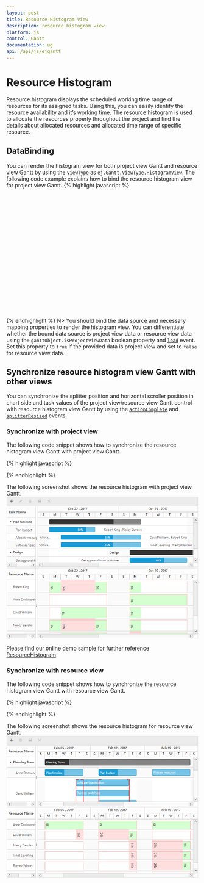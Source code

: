 ```yaml
---
layout: post
title: Resource Histogram View
description: resource histogram view
platform: js
control: Gantt
documentation: ug
api: /api/js/ejgantt
---
```


# Resource Histogram

Resource histogram displays the scheduled working time range of resources for its assigned tasks. Using this, you can easily identify the resource availability and it’s working time. The resource histogram is used to allocate the resources properly throughout the project and find the details about allocated resources and allocated time range of specific resource.

## DataBinding
You can render the histogram view for both project view Gantt and resource view Gantt by using the [`viewType`](/api/js/ejgantt#members:viewtype) as `ej.Gantt.ViewType.HistogramView`. 
The following code example explains how to bind the resource histogram view for project view Gantt.
{% highlight javascript %}

<div id="GanttContainer" style="height:310px;width:100%;"></div>
<div id="HistogramContainer" style="height:300px;width:100%;" />

<script type="text/javascript">
 $("#GanttContainer").ejGantt({
		dataSource: histogramResourcesData,
		viewType: ej.Gantt.ViewType.ProjectView,
		taskIdMapping: "TaskId",
		taskNameMapping: "TaskName",
		startDateMapping: "StartDate",
		durationMapping: "Duration",
		progressMapping: "Progress",
		childMapping: "Children",
		resourceUnitMapping:"Unit",
		resourceInfoMapping: "Resources",
		resourceNameMapping: "Name",
		resourceIdMapping: "Id",			
		resources: resources,			
		 //..			
	});
$("#HistogramContainer").ejGantt({
		dataSource: histogramResourcesData,
		viewType: ej.Gantt.ViewType.HistogramView,
		taskIdMapping: "TaskId",
		taskNameMapping: "TaskName",
		startDateMapping: "StartDate",
		durationMapping: "Duration",
		progressMapping: "Progress",
		childMapping: "Children",
		resourceUnitMapping: "Unit",
		resourceInfoMapping: "Resources",
		resourceNameMapping: "Name",
		resourceIdMapping: "Id",
		resources: resources,
		load: function (args) {
		 this.isProjectViewData = true;
		},
	});
</script>
{% endhighlight %}
N> You should bind the data source and necessary mapping properties to render the histogram view. You can differentiate whether the bound data source is project view data or resource view data using the `ganttObject.isProjectViewData` boolean property and [`load`](/api/js/ejgantt#events:load) event. Set this property to `true` if the provided data is project view and set to `false` for resource view data.

## Synchronize resource histogram view Gantt with other views

You can synchronize the splitter position and horizontal scroller position in chart side and task values of the project view/resource view Gantt control with resource histogram view Gantt by using the [`actionComplete`](/api/js/ejgantt#events:actioncomplete) and [`splitterResized`](/api/js/ejgantt#events:splitterresized) events.

### Synchronize with project view

The following code snippet shows how to synchronize the resource histogram view Gantt with project view Gantt.

{% highlight javascript %}
<script type="text/javascript">
 $("#GanttContainer").ejGantt({
		dataSource: histogramResourcesData,
		viewType: ej.Gantt.ViewType.ProjectView,
		splitterResized: splitterResized,
        actionComplete: actionComplete,		
		 //..			
	});
$("#HistogramContainer").ejGantt({
		dataSource: histogramResourcesData,
		viewType: ej.Gantt.ViewType.HistogramView,
		splitterResized: splitterResized,
        actionComplete: actionComplete,
		
	});
    function splitterResized(args) {
        if (args.isOnResize == false) return;
            if (this._id == "GanttContainer") {
                $("#HistogramContainer").ejGantt("setSplitterPosition", args.currentSplitterPosition);
            } else if (this._id == "HistogramContainer") {
                $("#GanttContainer").ejGantt("setSplitterPosition", args.currentSplitterPosition);
            }
        }
    function actionComplete(args) {
         if (args.requestType == "scroll" && args.scrollDirection == "horizontal") {
                var scrollLeft = args.scrollLeft;
                if (this._id == "GanttContainer" && !args.isScrollByMethod) {
                    $("#HistogramContainer").ejGantt("setChartScrollLeft", scrollLeft);
                } else if (this._id == "HistogramContainer" && !args.isScrollByMethod) {
                    $("#GanttContainer").ejGantt("setChartScrollLeft", scrollLeft);
                }
            } else if (args.requestType == "recordUpdate") {
                $("#HistogramContainer").ejGantt("updateHistogramTask", args.data, "update");
                if (args.updatedRecords && args.updatedRecords.length > 0) {
                    for (var count = 0; count < args.updatedRecords.length; count++) {
                        $("#HistogramContainer").ejGantt("updateHistogramTask", args.updatedRecords[count], "update");
                    }
                }
            } else if (args.requestType == "save" && args.modifiedRecord) {
                $("#HistogramContainer").ejGantt("updateHistogramTask", args.modifiedRecord, "update");
            }
            else if (args.requestType == "save" && args.addedRecord) {
                $("#HistogramContainer").ejGantt("updateHistogramTask", args.addedRecord, "add");
            }
            else if (args.requestType == "delete") {
                $("#HistogramContainer").ejGantt("updateHistogramTask", args.data, "delete");
            }   
        }      
    </script>
{% endhighlight %}

The following screenshot shows the resource histogram with project view Gantt.
![](/js/Gantt/HistogramView_images/HistogramView_1.png)

Please find our online demo sample for further reference
[ResourceHistogram](https://js.syncfusion.com/demos/web/#!/bootstrap/gantt/histogramview)

### Synchronize with resource view
The following code snippet shows how to synchronize the resource histogram view Gantt with resource view Gantt.

{% highlight javascript %}
<script type="text/javascript">
 $("#GanttContainer").ejGantt({
		dataSource: histogramResourcesData,
		viewType: ej.Gantt.ViewType.ResourceView,
		splitterResized: splitterResized,
        actionComplete: actionComplete,		
		 //..			
	});
$("#HistogramContainer").ejGantt({
		dataSource: histogramResourcesData,
		viewType: ej.Gantt.ViewType.HistogramView,
		splitterResized: splitterResized,
        actionComplete: actionComplete,
		load: function (args) {
		 this.isProjectViewData = false;
		},
		
	});
    function splitterResized(args) {
        if (args.isOnResize == false) return;
            if (this._id == "GanttContainer") {
                $("#HistogramContainer").ejGantt("setSplitterPosition", args.currentSplitterPosition);
            } else if (this._id == "HistogramContainer") {
                $("#GanttContainer").ejGantt("setSplitterPosition", args.currentSplitterPosition);
            }
        }
    function actionComplete(args) {
        if (args.requestType == "scroll" && args.scrollDirection == "horizontal") {
                var scrollLeft = args.scrollLeft;
                if (this._id == "GanttContainer" && !args.isScrollByMethod) {
                    $("#HistogramContainer").ejGantt("setChartScrollLeft", scrollLeft);
                } else if (this._id == "HistogramContainer" && !args.isScrollByMethod) {
                    $("#GanttContainer").ejGantt("setChartScrollLeft", scrollLeft);
                }
            }
                //task drag and drop action and edit action
         else if (args.requestType == "save" && args.modifiedRecord || args.requestType == "recordUpdate") {
                var data = args.requestType == "save" ? args.modifiedRecord : args.item ? args.item : args.data;
                $("#HistogramContainer").ejGantt("updateHistogramTask", data, "update");
                //row delete & group delete
                if (args.updatedRecords) {
                    for (var i = 0; i < args.updatedRecords.length; i++) {
                        var data = args.updatedRecords[i];
                        $("#HistogramContainer").ejGantt("updateHistogramTask", data, "update");
                    }
                }
            }
                //add row
        else if (args.requestType == "save" && args.addedRecord) {
                $("#HistogramContainer").ejGantt("updateHistogramTask", args.addedRecord, "add");
            }
                //task delete
        else if (args.requestType == "delete") {
                $("#HistogramContainer").ejGantt("updateHistogramTask", args.data, "delete");
            }
        }               
    </script>
{% endhighlight %}

The following screenshot shows the resource histogram for resource view Gantt.
![](/js/Gantt/HistogramView_images/HistogramView_2.png)
